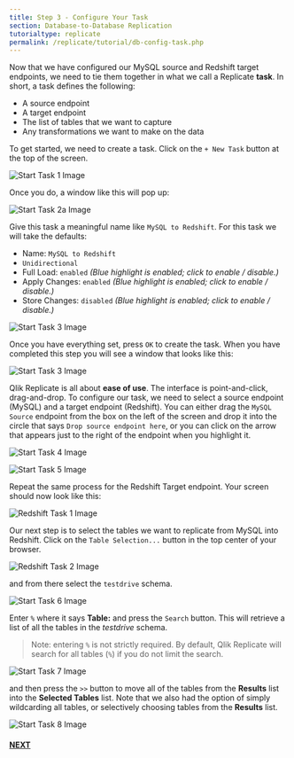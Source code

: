 ```yaml
---
title: Step 3 - Configure Your Task
section: Database-to-Database Replication
tutorialtype: replicate
permalink: /replicate/tutorial/db-config-task.php
---
```


Now that we have configured our MySQL source and Redshift target endpoints, we need to tie 
them together in what we call a Replicate **task**. In short, a task defines the following:

* A source endpoint
* A target endpoint
* The list of tables that we want to capture
* Any transformations we want to make on the data

To get started, we need to create a task. Click on the `+ New Task` button at the top of the screen.

![Start Task 1 Image](/images/start-task-1.png)

Once you do, a window like this will pop up:

![Start Task 2a Image](/images/start-task-2a.png)

Give this task a meaningful name like `MySQL to Redshift`. For this task we will take the defaults:

* Name: `MySQL to Redshift`
* `Unidirectional`
* Full Load: `enabled` _(Blue highlight is enabled; click to enable / disable.)_
* Apply Changes: `enabled` _(Blue highlight is enabled; click to enable / disable.)_
* Store Changes: `disabled` _(Blue highlight is enabled; click to enable / disable.)_

![Start Task 3 Image](/images/redshift-task-1.png)

Once you have everything set, press `OK` to create the task. When you have completed this step
you will see a window that looks like this:

![Start Task 3 Image](/images/start-task-3.png)

Qlik Replicate is all about **ease of use**. The interface is point-and-click, drag-and-drop. 
To configure our
task, we need to select a source endpoint (MySQL) and a target endpoint (Redshift). You can either drag
the `MySQL Source` endpoint from the box on the left of the screen and drop it into the circle that 
says `Drop source endpoint here`, or you can click on the arrow that appears just to the right of the
endpoint when you highlight it.

![Start Task 4 Image](/images/start-task-4.png)

![Start Task 5 Image](/images/start-task-5.png)

Repeat the same process for the Redshift Target endpoint. Your screen should now look like this:

![Redshift Task 1 Image](/images/redshift-task-5.png)

Our next step is to select the tables we want to replicate from MySQL into Redshift. Click on 
the `Table Selection...` button in the top center of your browser.

![Redshift Task 2 Image](/images/redshift-task-2.png)

and from there select the `testdrive` schema.

![Start Task 6 Image](/images/start-task-6.png)

Enter `%` where it says **Table:** and press the `Search` button. This will retrieve a list of 
all the tables in the _testdrive_ schema.

> Note: entering `%` is not strictly required. By default, Qlik Replicate will search for all 
tables (`%`) if you do not limit the search.

![Start Task 7 Image](/images/start-task-7.png)

and then press the `>>` button to move all of the tables from the **Results** list into the 
**Selected Tables** list. Note that we also had the option of simply wildcarding all tables, or
selectively choosing tables from the **Results** list.

![Start Task 8 Image](/images/start-task-8.png)

#### [NEXT](../redshift-config-xform)